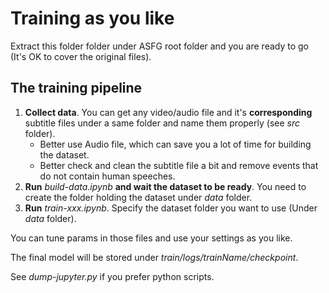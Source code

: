 # Training as you like

Extract this folder folder under ASFG root folder and you are ready to go (It's OK to cover the original files).

## The training pipeline

1. **Collect data**. You can get any video/audio file and it's **corresponding** subtitle files under a same folder and name them properly (see *src* folder).
   - Better use Audio file, which can save you a lot of time for building the dataset.
   - Better check and clean the subtitle file a bit and remove events that do not contain human speeches.
2. **Run** *build-data.ipynb* **and wait the dataset to be ready**. You need to create the folder holding the dataset under *data* folder.
3. **Run** *train-xxx.ipynb*. Specify the dataset folder you want to use (Under *data* folder).

You can tune params in those files and use your settings as you like.

The final model will be stored under *train/logs/trainName/checkpoint*.

See *dump-jupyter.py* if you prefer python scripts.
